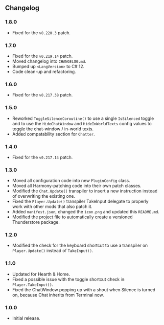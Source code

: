 ## Changelog

### 1.8.0

  * Fixed for the `v0.220.3` patch.

### 1.7.0

  * Fixed for the `v0.219.14` patch.
  * Moved changelog into `CHANGELOG.md`.
  * Bumped up `<LangVersion>` to C# 12.
  * Code clean-up and refactoring.

### 1.6.0

  * Fixed for the `v0.217.38` patch.

### 1.5.0

  * Reworked `ToggleSilenceCoroutine()` to use a single `IsSilenced` toggle and to use the `HideChatWindow` and
    `HideInWorldTexts` config values to toggle the chat-window / in-world texts.
  * Added compatability section for `Chatter`.

### 1.4.0

  * Fixed for the `v0.217.14` patch.

### 1.3.0

  * Moved all configuration code into new `PluginConfig` class.
  * Moved all Harmony-patching code into their own patch classes.
  * Modified the `Chat.Update()` transpiler to insert a new instruction instead of overwriting the existing one.
  * Fixed the `Player.Update()` transpiler TakeInput delegate to properly work with other mods that also patch it.
  * Added `manifest.json`, changed the `icon.png` and updated this `README.md`.
  * Modified the project file to automatically create a versioned Thunderstore package.

### 1.2.0

  * Modified the check for the keyboard shortcut to use a transpiler on `Player.Update()` instead of `TakeInput()`.

### 1.1.0

  * Updated for Hearth & Home.
  * Fixed a possible issue with the toggle shortcut check in `Player.TakeInput()`.
  * Fixed the ChatWindow popping up with a shout when Silence is turned on, because Chat inherits from Terminal now.

### 1.0.0

  * Initial release.
